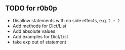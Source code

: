 ## TODO for r0b0p

- Disallow statements with no side effects, e.g. `2 + 2`
- Add methods for Dict/List
- Add absolute values
- Add examples for Dict/List
- take exp out of statement

